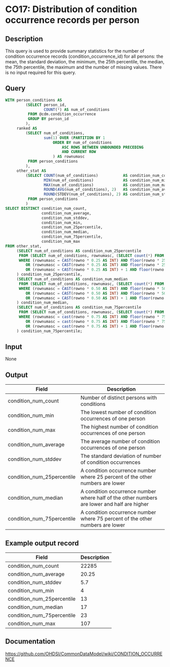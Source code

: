<!---
Group:condition occurrence
Name:CO17 Distribution of condition occurrence records per person
Author:Patrick Ryan
CDM Version: 5.3
-->

# CO17: Distribution of condition occurrence records per person

## Description
This query is used to provide summary statistics for the number of condition occurrence records (condition_occurrence_id) for all persons: the mean, the standard deviation, the minimum, the 25th percentile, the median, the 75th percentile, the maximum and the number of missing values. There is no input required for this query.

## Query
```sql
WITH person_conditions AS
         (SELECT person_id,
                 COUNT(*) AS num_of_conditions
          FROM @cdm.condition_occurrence
          GROUP BY person_id
         ),
     ranked AS
         (SELECT num_of_conditions,
                 sum(1) OVER (PARTITION BY 1
                     ORDER BY num_of_conditions
                         ASC ROWS BETWEEN UNBOUNDED PRECEDING
                         AND CURRENT ROW
                     ) AS rownumasc
          FROM person_conditions
         ),
     other_stat AS
         (SELECT COUNT(num_of_conditions)           AS condition_num_count,
                 MIN(num_of_conditions)             AS condition_num_min,
                 MAX(num_of_conditions)             AS condition_num_max,
                 ROUND(AVG(num_of_conditions), 2)   AS condition_num_average,
                 ROUND(STDEV(num_of_conditions), 2) AS condition_num_stddev
          FROM person_conditions
         )
SELECT DISTINCT condition_num_count,
                condition_num_average,
                condition_num_stddev,
                condition_num_min,
                condition_num_25percentile,
                condition_num_median,
                condition_num_75percentile,
                condition_num_max
FROM other_stat,
     (SELECT num_of_conditions AS condition_num_25percentile
      FROM (SELECT num_of_conditions, rownumasc, (SELECT count(*) FROM ranked) AS rowno FROM ranked) AS all_1
      WHERE (rownumasc = CAST(rowno * 0.25 AS INT) AND floor(rowno * 25 / 100) = rowno * 25 / 100)
         OR (rownumasc = CAST(rowno * 0.25 AS INT) AND floor(rowno * 25 / 100) != rowno * 25 / 100)
         OR (rownumasc = CAST(rowno * 0.25 AS INT) + 1 AND floor(rowno * 25 / 100) != rowno * 25 / 100)
     ) condition_num_25percentile,
     (SELECT num_of_conditions AS condition_num_median
      FROM (SELECT num_of_conditions, rownumasc, (SELECT count(*) FROM ranked) AS rowno FROM ranked) AS all_2
      WHERE (rownumasc = CAST(rowno * 0.50 AS INT) AND floor(rowno * 50 / 100) = rowno * 50 / 100)
         OR (rownumasc = CAST(rowno * 0.50 AS INT) AND floor(rowno * 50 / 100) != rowno * 50 / 100)
         OR (rownumasc = CAST(rowno * 0.50 AS INT) + 1 AND floor(rowno * 50 / 100) != rowno * 50 / 100)
     ) condition_num_median,
     (SELECT num_of_conditions AS condition_num_75percentile
      FROM (SELECT num_of_conditions, rownumasc, (SELECT count(*) FROM ranked) AS rowno FROM ranked) AS all_3
      WHERE (rownumasc = cast(rowno * 0.75 AS INT) AND floor(rowno * 75 / 100) = rowno * 75 / 100)
         OR (rownumasc = cast(rowno * 0.75 AS INT) AND floor(rowno * 75 / 100) != rowno * 75 / 100)
         OR (rownumasc = cast(rowno * 0.75 AS INT) + 1 AND floor(rowno * 75 / 100) != rowno * 75 / 100)
     ) condition_num_75percentile;
```

## Input

None

## Output

|  Field |  Description |
| --- | --- |
| condition_num_count | Number of distinct persons with conditions |
| condition_num_min | The lowest number of condition occurrences of one person |
| condition_num_max | The highest number of condition occurrences of one person |
| condition_num_average | The average number of condition occurrences of one person |
| condition_num_stddev | The standard deviation of number of condition occurrences |
| condition_num_25percentile | A condition occurrence number where 25 percent of the other numbers are lower |
| condition_num_median | A condition occurrence number where half of the other numbers are lower and half are higher |
| condition_num_75percentile | A condition occurrence number where 75 percent of the other numbers are lower |

## Example output record

|  Field |  Description |
| --- | --- |
| condition_num_count |  22285 |
| condition_num_average | 20.25 |
| condition_num_stddev | 5.7 |
| condition_num_min | 4 |
| condition_num_25percentile | 13 |
| condition_num_median | 17 |
| condition_num_75percentile | 23 |
| condition_num_max | 107 |


## Documentation
https://github.com/OHDSI/CommonDataModel/wiki/CONDITION_OCCURRENCE

